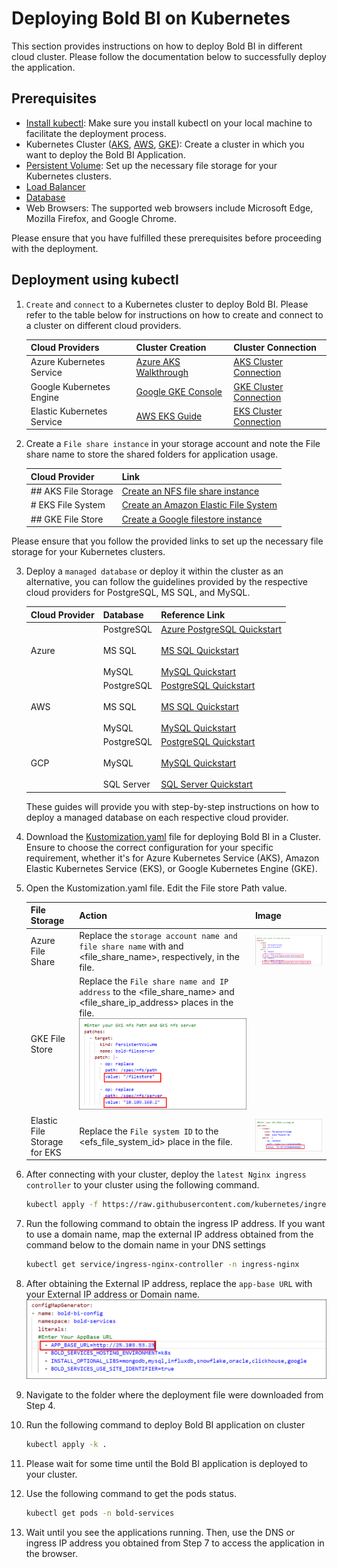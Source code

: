 # Deploying Bold BI on Kubernetes
This section provides instructions on how to deploy Bold BI in different cloud cluster. Please follow the documentation below to successfully deploy the application.

## Prerequisites

- [Install kubectl](https://kubernetes.io/docs/tasks/tools/#kubectl): Make sure you install kubectl on your local machine to facilitate the deployment process.
- Kubernetes Cluster ([AKS](https://docs.microsoft.com/en-us/azure/aks/kubernetes-walkthrough-portal), [AWS](https://docs.microsoft.com/en-us/azure/aks/kubernetes-walkthrough-portal#connect-to-the-cluster), [GKE](https://console.cloud.google.com/kubernetes)): Create a cluster in which you want to deploy the Bold BI Application.
- [Persistent Volume](PersistentVolumeCreation.md): Set up the necessary file storage for your Kubernetes clusters.
- [Load Balancer](Loadbalancer.md)
- [Database](DatabaseCreation.md)
- Web Browsers: The supported web browsers include Microsoft Edge, Mozilla Firefox, and Google Chrome.

Please ensure that you have fulfilled these prerequisites before proceeding with the deployment.

## Deployment using kubectl

1. `Create` and `connect` to a Kubernetes cluster to deploy Bold BI. Please refer to the table below for instructions on how to create and connect to a cluster on different cloud providers.

    | Cloud Providers            | Cluster Creation                                                                                    | Cluster Connection                                                                                      |
    |----------------------------|----------------------------------------------------------------------------------------------------|--------------------------------------------------------------------------------------------------------|
    | Azure Kubernetes Service   | [Azure AKS Walkthrough](https://docs.microsoft.com/en-us/azure/aks/kubernetes-walkthrough-portal) | [AKS Cluster Connection](https://docs.microsoft.com/en-us/azure/aks/kubernetes-walkthrough-portal#connect-to-the-cluster) |
    | Google Kubernetes Engine   | [Google GKE Console](https://console.cloud.google.com/kubernetes)                                | [GKE Cluster Connection](https://cloud.google.com/kubernetes-engine/docs/quickstart)                     |
    | Elastic Kubernetes Service | [AWS EKS Guide](https://docs.aws.amazon.com/eks/latest/userguide/create-cluster.html)             | [EKS Cluster Connection](https://aws.amazon.com/premiumsupport/knowledge-center/eks-cluster-connection/) |

2. Create a `File share instance` in your storage account and note the File share name to store the shared folders for application usage.

    | **Cloud Provider** | **Link** |
    |--------------------|----------|
    | ## AKS File Storage | [Create an NFS file share instance](https://learn.microsoft.com/en-us/azure/storage/files/storage-how-to-use-files-portal?tabs=azure-portal) |
    | # EKS File System   | [Create an Amazon Elastic File System](https://docs.aws.amazon.com/efs/latest/ug/gs-step-two-create-efs-resources.html) |
    | ## GKE File Store   | [Create a Google filestore instance](https://console.cloud.google.com/filestore) |

Please ensure that you follow the provided links to set up the necessary file storage for your Kubernetes clusters.

3. Deploy a `managed database` or deploy it within the cluster as an alternative,  you can follow the guidelines provided by the respective cloud providers for PostgreSQL, MS SQL, and MySQL.

    | Cloud Provider | Database    | Reference Link                                                                                      |
    |----------------|-------------|----------------------------------------------------------------------------------------------------|
    | Azure          | PostgreSQL<br><br> MS SQL<br><br> MySQL | [Azure PostgreSQL Quickstart](https://learn.microsoft.com/en-us/azure/postgresql/flexible-server/quickstart-create-server-portal)<br><br>[MS SQL Quickstart](https://learn.microsoft.com/en-us/azure/azure-sql/database/single-database-create-quickstart?view=azuresql&tabs=azure-portal)<br><br> [MySQL Quickstart](https://learn.microsoft.com/en-us/azure/mysql/flexible-server/quickstart-create-server-portal) |
    | AWS            | PostgreSQL<br><br>MS SQL<br><br>MySQL | [PostgreSQL Quickstart](https://docs.aws.amazon.com/AmazonRDS/latest/UserGuide/CHAP_GettingStarted.CreatingConnecting.PostgreSQL.html)<br><br>[MS SQL Quickstart](https://docs.aws.amazon.com/AmazonRDS/latest/UserGuide/CHAP_GettingStarted.CreatingConnecting.SQLServer.html)<br><br> [MySQL Quickstart](https://docs.aws.amazon.com/AmazonRDS/latest/UserGuide/CHAP_GettingStarted.CreatingConnecting.MySQL.html) |
    | GCP            | PostgreSQL<br><br>MySQL<br><br>SQL Server | [PostgreSQL Quickstart](https://cloud.google.com/sql/docs/postgres/create-instance)<br><br>[MySQL Quickstart](https://cloud.google.com/sql/docs/mysql/create-instance)<br><br>[SQL Server Quickstart](https://cloud.google.com/sql/docs/sqlserver/create-instance) |

    These guides will provide you with step-by-step instructions on how to deploy a managed database on each respective cloud provider.

4.  Download the [Kustomization.yaml](https://github.com/sivakumar-devops/kustomization-improvement/tree/mohamed) file for deploying Bold BI in a Cluster. Ensure to choose the correct configuration for your specific requirement, whether it's for Azure Kubernetes Service (AKS), Amazon Elastic Kubernetes Service (EKS), or Google Kubernetes Engine (GKE).

5. Open the Kustomization.yaml file. Edit the File store Path value.

    |File Storage | Action | Image |
    |------|--------|-------|
    | Azure File Share    | Replace the `storage account name and file share name` with <storageaccountname> and <file_share_name>, respectively, in the file. | ![After Replacing File Storage name](images/After-replace-fileshare.png) |
    |  GKE File Store   | Replace the `File share name and IP address` to the <file_share_name> and <file_share_ip_address> places in the file.  ![Replace file store name](images/replace-filestore.png) |
    |  Elastic File Storage for EKS    |  Replace the `File system ID` to the <efs_file_system_id> place in the file. | ![replace-fs-id](images/replace-fs-id.png) |

6. After connecting with your cluster, deploy the `latest Nginx ingress controller` to your cluster using the following command.
    ```bash 
    kubectl apply -f https://raw.githubusercontent.com/kubernetes/ingress-nginx/controller-v1.10.0/deploy/static/provider/cloud/deploy.yaml

7. Run the following command to obtain the ingress IP address. If you want to use a domain name, map the external IP address obtained from the command below to the domain name in your DNS settings
    ```bash 
    kubectl get service/ingress-nginx-controller -n ingress-nginx

8. After obtaining the External IP address, replace the `app-base URL` with your External IP address or Domain name.
    ![App-Base-URL](images/app-base-url.png)

9. Navigate to the folder where the deployment file were downloaded from Step 4.
10. Run the following command to deploy Bold BI application on cluster
    ```bash
    kubectl apply -k .
11. Please wait for some time until the Bold BI  application is deployed to your cluster.

12. Use the following command to get the pods status.
    ```bash 
    kubectl get pods -n bold-services

13. Wait until you see the applications running. Then, use the DNS or ingress IP address you obtained from Step 7 to access the application in the browser.

